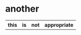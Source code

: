 # another
<body>
    <table>
        <tr>
            <th> this</th>
            <th>is</th>
            <th>not</th>
            <th>appropriate</th>
        </tr>
    </table>
</body>
